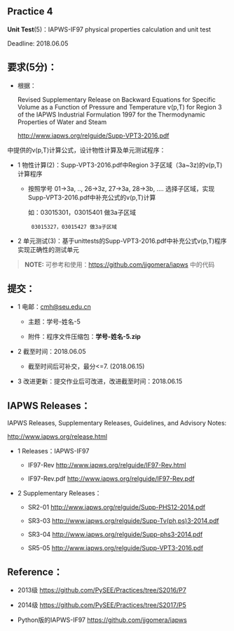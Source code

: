 
## Practice 4

**Unit Test**(5)：IAPWS-IF97 physical properties calculation and unit test  

Deadline: 2018.06.05

## 要求(5分)：

* 根据：
     
     Revised Supplementary Release on Backward Equations for Specific Volume
      as a Function of Pressure and Temperature v(p,T)
     for Region 3 of the IAPWS Industrial Formulation 1997 for the 
     Thermodynamic Properties of Water and Steam

     http://www.iapws.org/relguide/Supp-VPT3-2016.pdf

 中提供的v(p,T)计算公式，设计物性计算及单元测试程序：

 * 1 物性计算(2)：Supp-VPT3-2016.pdf中Region 3子区域（3a~3z)的v(p,T)计算程序

    * 按照学号 01->3a, .., 26->3z, 27->3a, 28->3b, ....  选择子区域，实现Supp-VPT3-2016.pdf中补充公式的v(p,T)计算

       如：03015301，03015401 做3a子区域

           03015327，03015427 做3a子区域


 * 2 单元测试(3)：基于unittests的Supp-VPT3-2016.pdf中补充公式v(p,T)程序实现正确性的测试单元

>**NOTE:** 可参考和使用：https://github.com/jjgomera/iapws  中的代码  
 
## 提交：

* 1 电邮：cmh@seu.edu.cn 
    
  * 主题：学号-姓名-5
    
  * 附件：程序文件压缩包：**学号-姓名-5.zip**

* 2 截至时间：2018.06.05

  * 截至时间后可补交，最分<=7. (2018.06.15)

* 3 改进更新：提交作业后可改进，改进截至时间：2018.06.15

## IAPWS Releases： 

IAPWS Releases, Supplementary Releases, Guidelines, and Advisory Notes:

http://www.iapws.org/release.html
              
* 1 Releases：IAPWS-IF97
           
  * IF97-Rev http://www.iapws.org/relguide/IF97-Rev.html
            
  * IF97-Rev.pdf  http://www.iapws.org/relguide/IF97-Rev.pdf

 * 2 Supplementary Releases：
      
   * SR2-01 http://www.iapws.org/relguide/Supp-PHS12-2014.pdf
        
   * SR3-03 http://www.iapws.org/relguide/Supp-Tv(ph,ps)3-2014.pdf
        
   * SR3-04 http://www.iapws.org/relguide/Supp-phs3-2014.pdf
        
   * SR5-05 http://www.iapws.org/relguide/Supp-VPT3-2016.pdf

## Reference：

* 2013级 https://github.com/PySEE/Practices/tree/S2016/P7

* 2014级 https://github.com/PySEE/Practices/tree/S2017/P5

* Python版的IAPWS-IF97 https://github.com/jjgomera/iapws

